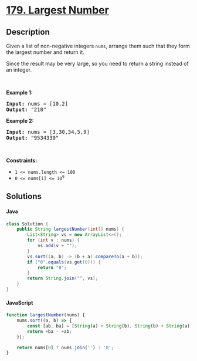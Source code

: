 
# [179. Largest Number](https://leetcode.com/problems/largest-number)


## Description

<!-- description:start -->

<p>Given a list of non-negative integers <code>nums</code>, arrange them such that they form the largest number and return it.</p>

<p>Since the result may be very large, so you need to return a string instead of an integer.</p>

<p>&nbsp;</p>
<p><strong class="example">Example 1:</strong></p>

<pre>
<strong>Input:</strong> nums = [10,2]
<strong>Output:</strong> &quot;210&quot;
</pre>

<p><strong class="example">Example 2:</strong></p>

<pre>
<strong>Input:</strong> nums = [3,30,34,5,9]
<strong>Output:</strong> &quot;9534330&quot;
</pre>

<p>&nbsp;</p>
<p><strong>Constraints:</strong></p>

<ul>
	<li><code>1 &lt;= nums.length &lt;= 100</code></li>
	<li><code>0 &lt;= nums[i] &lt;= 10<sup>9</sup></code></li>
</ul>

<!-- description:end -->

## Solutions


#### Java

```java
class Solution {
    public String largestNumber(int[] nums) {
        List<String> vs = new ArrayList<>();
        for (int v : nums) {
            vs.add(v + "");
        }
        vs.sort((a, b) -> (b + a).compareTo(a + b));
        if ("0".equals(vs.get(0))) {
            return "0";
        }
        return String.join("", vs);
    }
}
```

#### JavaScript

```js
function largestNumber(nums) {
    nums.sort((a, b) => {
        const [ab, ba] = [String(a) + String(b), String(b) + String(a)];
        return +ba - +ab;
    });

    return nums[0] ? nums.join('') : '0';
}
```